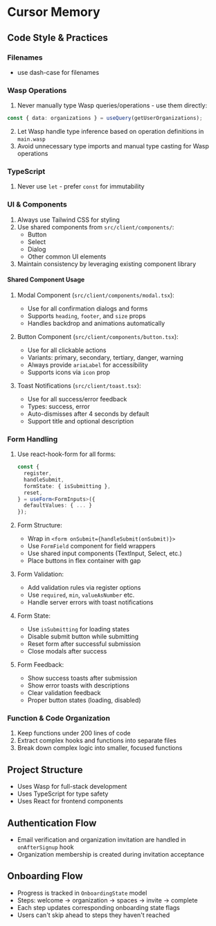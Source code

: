 # Cursor Memory

## Code Style & Practices

### Filenames

- use dash-case for filenames

### Wasp Operations

1. Never manually type Wasp queries/operations - use them directly:

```typescript
const { data: organizations } = useQuery(getUserOrganizations);
```

2. Let Wasp handle type inference based on operation definitions in `main.wasp`
3. Avoid unnecessary type imports and manual type casting for Wasp operations

### TypeScript

1. Never use `let` - prefer `const` for immutability

### UI & Components

1. Always use Tailwind CSS for styling
2. Use shared components from `src/client/components/`:
   - Button
   - Select
   - Dialog
   - Other common UI elements
3. Maintain consistency by leveraging existing component library

#### Shared Component Usage

1. Modal Component (`src/client/components/modal.tsx`):
   - Use for all confirmation dialogs and forms
   - Supports `heading`, `footer`, and `size` props
   - Handles backdrop and animations automatically

2. Button Component (`src/client/components/button.tsx`):
   - Use for all clickable actions
   - Variants: primary, secondary, tertiary, danger, warning
   - Always provide `ariaLabel` for accessibility
   - Supports icons via `icon` prop

3. Toast Notifications (`src/client/toast.tsx`):
   - Use for all success/error feedback
   - Types: success, error
   - Auto-dismisses after 4 seconds by default
   - Support title and optional description

### Form Handling

1. Use react-hook-form for all forms:
   ```typescript
   const {
     register,
     handleSubmit,
     formState: { isSubmitting },
     reset,
   } = useForm<FormInputs>({
     defaultValues: { ... }
   });
   ```

2. Form Structure:
   - Wrap in `<form onSubmit={handleSubmit(onSubmit)}>` 
   - Use `FormField` component for field wrappers
   - Use shared input components (TextInput, Select, etc.)
   - Place buttons in flex container with gap

3. Form Validation:
   - Add validation rules via register options
   - Use `required`, `min`, `valueAsNumber` etc.
   - Handle server errors with toast notifications

4. Form State:
   - Use `isSubmitting` for loading states
   - Disable submit button while submitting
   - Reset form after successful submission
   - Close modals after success

5. Form Feedback:
   - Show success toasts after submission
   - Show error toasts with descriptions
   - Clear validation feedback
   - Proper button states (loading, disabled)

### Function & Code Organization

1. Keep functions under 200 lines of code
2. Extract complex hooks and functions into separate files
3. Break down complex logic into smaller, focused functions

## Project Structure

- Uses Wasp for full-stack development
- Uses TypeScript for type safety
- Uses React for frontend components

## Authentication Flow

- Email verification and organization invitation are handled in `onAfterSignup` hook
- Organization membership is created during invitation acceptance

## Onboarding Flow

- Progress is tracked in `OnboardingState` model
- Steps: welcome → organization → spaces → invite → complete
- Each step updates corresponding onboarding state flags
- Users can't skip ahead to steps they haven't reached
